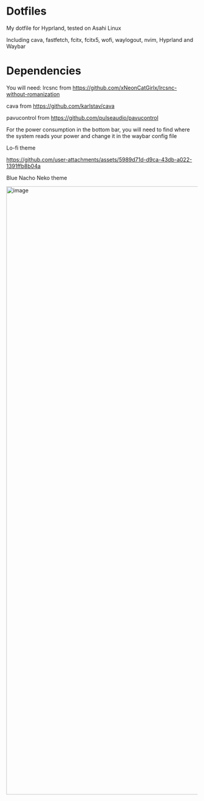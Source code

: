 # Dotfiles
My dotfile for Hyprland, tested on Asahi Linux

Including cava, fastfetch, fcitx, fcitx5, wofi, waylogout, nvim, Hyprland and Waybar

# Dependencies

You will need:
lrcsnc from https://github.com/xNeonCatGirlx/lrcsnc-without-romanization

cava from https://github.com/karlstav/cava

pavucontrol from https://github.com/pulseaudio/pavucontrol

For the power consumption in the bottom bar, you will need to find where the system reads your power and change it in the waybar config file

Lo-fi theme

https://github.com/user-attachments/assets/5989d71d-d9ca-43db-a022-1391ffb8b04a

Blue Nacho Neko theme

<img width="2560" height="1600" alt="image" src="https://github.com/user-attachments/assets/079538cb-8233-4c12-b331-a0ebd41254d8" />

